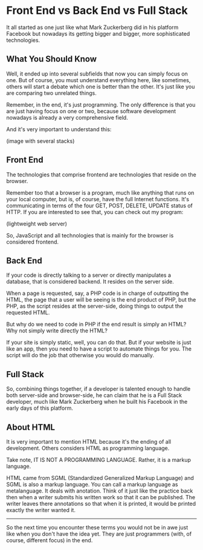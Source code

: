 # Front End vs Back End vs Full Stack
It all started as one just like what Mark Zuckerberg
did in his platform Facebook but nowadays its getting
bigger and bigger, more sophisticated technologies.

## What You Should Know
Well, it ended up into several subfields that now
you can simply focus on one. But of course, you must
understand everything here, like sometimes,
others will start a debate which one is better than
the other. It's just like you are comparing two
unrelated things.

Remember, in the end, it's just programming. 
The only difference is that you are just having
focus on one or two, because software development
nowadays is already a very comprehensive field.

And it's very important to understand this:

(image with several stacks)

## Front End
The technologies that comprise frontend are
technologies that reside on the browser.

Remember too that a browser is a program,
much like anything that runs on your local
computer, but is, of course, have the full
Internet functions. It's communicating
in terms of the four GET, POST, DELETE, UPDATE
status of HTTP. If you are interested to see
that, you can check out my program:

(lightweight web server)

So, JavaScript and all technologies that
is mainly for the browser is considered frontend.

## Back End
If your code is directly talking to a server
or directly manipulates a database, that is 
considered backend. It resides on the server
side.

When a page is requested, say, a PHP code
is in charge of outputting the HTML,
the page that a user will be seeing is the 
end product of PHP, but the PHP, as the 
script resides at the server-side,
doing things to output the requested HTML.

But why do we need to code in PHP if
the end result is simply an HTML? 
Why not simply write directly the HTML?

If your site is simply static, well, you can
do that. But if your website is just like
an app, then you need to have a script
to automate things for you. The script
will do the job that otherwise you would
do manually.

## Full Stack
So, combining things together, if a 
developer is talented enough to handle
both server-side and browser-side, he
can claim that he is a Full Stack developer,
much like Mark Zuckerberg when he built
his Facebook in the early days of this platform.

## About HTML
It is very important to mention HTML
because it's the ending of all development.
Others considers HTML as programming language.

Take note, IT IS NOT A PROGRAMMING LANGUAGE.
Rather, it is a markup language. 

HTML came from SGML (Standardized Generalized
Markup Language) and SGML is also
a markup language. You can call a markup
language as metalanguage. It deals with anotation.
Think of it just like the practice
back then when a writer submits his
written work so that it can be published.
The writer leaves there annotations so that
when it is printed, it would be printed
exactly the writer wanted it.  

---
So the next time you encounter these terms
you would not be in awe just like
when you don't have the idea yet. They
are just programmers (with, of course,
different focus) in the end.
